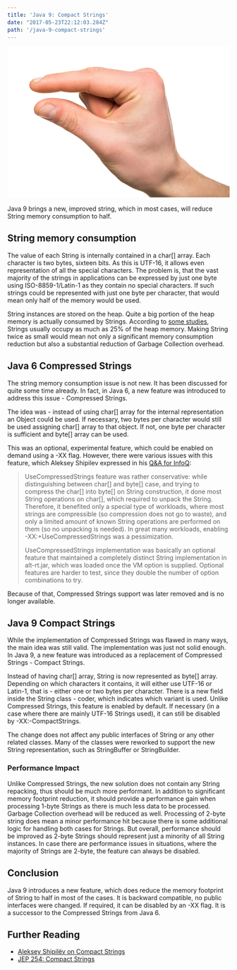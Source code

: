 ```yaml
---
title: 'Java 9: Compact Strings'
date: "2017-05-23T22:12:03.284Z"
path: '/java-9-compact-strings'
---
```

![Compact Strings](./compact-strings.jpg) 

Java 9 brings a new, improved string, which in most cases, will reduce String memory consumption to half.

String memory consumption
-------------------------

The value of each String is internally contained in a char\[\] array. Each character is two bytes, sixteen bits. As this is UTF-16, it allows even representation of all the special characters. The problem is, that the vast majority of the strings in applications can be expressed by just one byte using ISO-8859-1/Latin-1 as they contain no special characters. If such strings could be represented with just one byte per character, that would mean only half of the memory would be used.

String instances are stored on the heap. Quite a big portion of the heap memory is actually consumed by Strings. According to [some studies](http://cr.openjdk.java.net/~shade/density/state-of-string-density-v1.txt), Strings usually occupy as much as 25% of the heap memory. Making String twice as small would mean not only a significant memory consumption reduction but also a substantial reduction of Garbage Collection overhead.

Java 6 Compressed Strings
-------------------------

The string memory consumption issue is not new. It has been discussed for quite some time already. In fact, in Java 6, a new feature was introduced to address this issue - Compressed Strings.

The idea was - instead of using char\[\] array for the internal representation an Object could be used. If necessary, two bytes per character would still be used assigning char\[\] array to that object. If not, one byte per character is sufficient and byte\[\] array can be used.

This was an optional, experimental feature, which could be enabled on demand using a -XX flag. However, there were various issues with this feature, which Aleksey Shipilev expressed in his [Q&A for InfoQ](https://www.infoq.com/news/2016/02/compact-strings-Java-JDK9):

> UseCompressedStrings feature was rather conservative: while distinguishing between char\[\] and byte\[\] case, and trying to compress the char\[\] into byte\[\] on String construction, it done most String operations on char\[\], which required to unpack the String. Therefore, it benefited only a special type of workloads, where most strings are compressible (so compression does not go to waste), and only a limited amount of known String operations are performed on them (so no unpacking is needed). In great many workloads, enabling -XX:+UseCompressedStrings was a pessimization.
>
> UseCompressedStrings implementation was basically an optional feature that maintained a completely distinct String implementation in alt-rt.jar, which was loaded once the VM option is supplied. Optional features are harder to test, since they double the number of option combinations to try.

Because of that, Compressed Strings support was later removed and is no longer available.

Java 9 Compact Strings
----------------------

While the implementation of Compressed Strings was flawed in many ways, the main idea was still valid. The implementation was just not solid enough. In Java 9, a new feature was introduced as a replacement of Compressed Strings - Compact Strings.

Instead of having char\[\] array, String is now represented as byte\[\] array. Depending on which characters it contains, it will either use UTF-16 or Latin-1, that is - either one or two bytes per character. There is a new field inside the String class - coder, which indicates which variant is used. Unlike Compressed Strings, this feature is enabled by default. If necessary (in a case where there are mainly UTF-16 Strings used), it can still be disabled by -XX:-CompactStrings.

The change does not affect any public interfaces of String or any other related classes. Many of the classes were reworked to support the new String representation, such as StringBuffer or StringBuilder.

### Performance Impact

Unlike Compressed Strings, the new solution does not contain any String repacking, thus should be much more performant. In addition to significant memory footprint reduction, it should provide a performance gain when processing 1-byte Strings as there is much less data to be processed. Garbage Collection overhead will be reduced as well. Processing of 2-byte string does mean a minor performance hit because there is some additional logic for handling both cases for Strings. But overall, performance should be improved as 2-byte Strings should represent just a minority of all String instances. In case there are performance issues in situations, where the majority of Strings are 2-byte, the feature can always be disabled.

Conclusion
----------

Java 9 introduces a new feature, which does reduce the memory footprint of String to half in most of the cases. It is backward compatible, no public interfaces were changed. If required, it can be disabled by an -XX flag. It is a successor to the Compressed Strings from Java 6.

Further Reading
---------------

-   [Aleksey Shipilëv on Compact Strings](https://www.youtube.com/watch?v=wIyeOaitmWM)
-   [JEP 254: Compact Strings](http://openjdk.java.net/jeps/254)